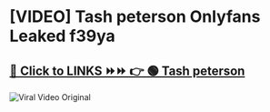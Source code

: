 
 # [VIDEO] Tash peterson Onlyfans Leaked f39ya

## <h2><a href="https://clipsfans.com/Tash_peterson&ref=git">🔗 Click to LINKS ⏩⏩ 👉 🟢 Tash peterson </a></h2>

<a href="https://clipsfans.com/Tash_peterson&ref=git" rel="nofollow" data-target="animated-image.originalLink"><img src="https://i.ibb.co.com/xMMVF88/686577567.gif" alt="Viral Video Original" style="max-width: 100%; display: inline-block;" data-target="animated-image.originalImage"></a>

